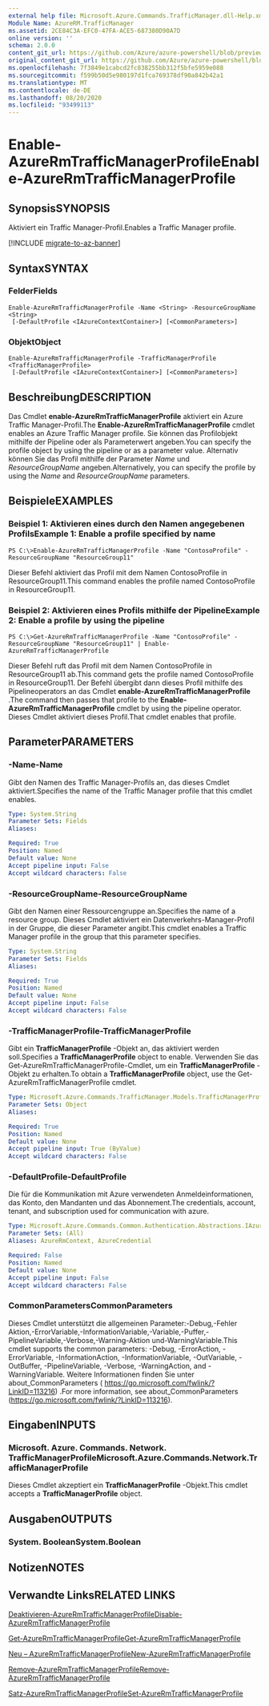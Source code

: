 ```yaml
---
external help file: Microsoft.Azure.Commands.TrafficManager.dll-Help.xml
Module Name: AzureRM.TrafficManager
ms.assetid: 2CE84C3A-EFC0-47FA-ACE5-687380D90A7D
online version: ''
schema: 2.0.0
content_git_url: https://github.com/Azure/azure-powershell/blob/preview/src/ResourceManager/TrafficManager/Commands.TrafficManager2/help/Enable-AzureRmTrafficManagerProfile.md
original_content_git_url: https://github.com/Azure/azure-powershell/blob/preview/src/ResourceManager/TrafficManager/Commands.TrafficManager2/help/Enable-AzureRmTrafficManagerProfile.md
ms.openlocfilehash: 7f3849e1cabcd2fc838255bb312f5bfe5959e088
ms.sourcegitcommit: f599b50d5e980197d1fca769378df90a842b42a1
ms.translationtype: MT
ms.contentlocale: de-DE
ms.lasthandoff: 08/20/2020
ms.locfileid: "93499113"
---
```

# <span data-ttu-id="ed55b-101">Enable-AzureRmTrafficManagerProfile</span><span class="sxs-lookup"><span data-stu-id="ed55b-101">Enable-AzureRmTrafficManagerProfile</span></span>

## <span data-ttu-id="ed55b-102">Synopsis</span><span class="sxs-lookup"><span data-stu-id="ed55b-102">SYNOPSIS</span></span>
<span data-ttu-id="ed55b-103">Aktiviert ein Traffic Manager-Profil.</span><span class="sxs-lookup"><span data-stu-id="ed55b-103">Enables a Traffic Manager profile.</span></span>

[!INCLUDE [migrate-to-az-banner](../../includes/migrate-to-az-banner.md)]

## <span data-ttu-id="ed55b-104">Syntax</span><span class="sxs-lookup"><span data-stu-id="ed55b-104">SYNTAX</span></span>

### <span data-ttu-id="ed55b-105">Felder</span><span class="sxs-lookup"><span data-stu-id="ed55b-105">Fields</span></span>
```
Enable-AzureRmTrafficManagerProfile -Name <String> -ResourceGroupName <String>
 [-DefaultProfile <IAzureContextContainer>] [<CommonParameters>]
```

### <span data-ttu-id="ed55b-106">Objekt</span><span class="sxs-lookup"><span data-stu-id="ed55b-106">Object</span></span>
```
Enable-AzureRmTrafficManagerProfile -TrafficManagerProfile <TrafficManagerProfile>
 [-DefaultProfile <IAzureContextContainer>] [<CommonParameters>]
```

## <span data-ttu-id="ed55b-107">Beschreibung</span><span class="sxs-lookup"><span data-stu-id="ed55b-107">DESCRIPTION</span></span>
<span data-ttu-id="ed55b-108">Das Cmdlet **enable-AzureRmTrafficManagerProfile** aktiviert ein Azure Traffic Manager-Profil.</span><span class="sxs-lookup"><span data-stu-id="ed55b-108">The **Enable-AzureRmTrafficManagerProfile** cmdlet enables an Azure Traffic Manager profile.</span></span>
<span data-ttu-id="ed55b-109">Sie können das Profilobjekt mithilfe der Pipeline oder als Parameterwert angeben.</span><span class="sxs-lookup"><span data-stu-id="ed55b-109">You can specify the profile object by using the pipeline or as a parameter value.</span></span>
<span data-ttu-id="ed55b-110">Alternativ können Sie das Profil mithilfe der Parameter *Name* und *ResourceGroupName* angeben.</span><span class="sxs-lookup"><span data-stu-id="ed55b-110">Alternatively, you can specify the profile by using the *Name* and *ResourceGroupName* parameters.</span></span>

## <span data-ttu-id="ed55b-111">Beispiele</span><span class="sxs-lookup"><span data-stu-id="ed55b-111">EXAMPLES</span></span>

### <span data-ttu-id="ed55b-112">Beispiel 1: Aktivieren eines durch den Namen angegebenen Profils</span><span class="sxs-lookup"><span data-stu-id="ed55b-112">Example 1: Enable a profile specified by name</span></span>
```
PS C:\>Enable-AzureRmTrafficManagerProfile -Name "ContosoProfile" -ResourceGroupName "ResourceGroup11"
```

<span data-ttu-id="ed55b-113">Dieser Befehl aktiviert das Profil mit dem Namen ContosoProfile in ResourceGroup11.</span><span class="sxs-lookup"><span data-stu-id="ed55b-113">This command enables the profile named ContosoProfile in ResourceGroup11.</span></span>

### <span data-ttu-id="ed55b-114">Beispiel 2: Aktivieren eines Profils mithilfe der Pipeline</span><span class="sxs-lookup"><span data-stu-id="ed55b-114">Example 2: Enable a profile by using the pipeline</span></span>
```
PS C:\>Get-AzureRmTrafficManagerProfile -Name "ContosoProfile" -ResourceGroupName "ResourceGroup11" | Enable-AzureRmTrafficManagerProfile
```

<span data-ttu-id="ed55b-115">Dieser Befehl ruft das Profil mit dem Namen ContosoProfile in ResourceGroup11 ab.</span><span class="sxs-lookup"><span data-stu-id="ed55b-115">This command gets the profile named ContosoProfile in ResourceGroup11.</span></span>
<span data-ttu-id="ed55b-116">Der Befehl übergibt dann dieses Profil mithilfe des Pipelineoperators an das Cmdlet **enable-AzureRmTrafficManagerProfile** .</span><span class="sxs-lookup"><span data-stu-id="ed55b-116">The command then passes that profile to the **Enable-AzureRmTrafficManagerProfile** cmdlet by using the pipeline operator.</span></span>
<span data-ttu-id="ed55b-117">Dieses Cmdlet aktiviert dieses Profil.</span><span class="sxs-lookup"><span data-stu-id="ed55b-117">That cmdlet enables that profile.</span></span>

## <span data-ttu-id="ed55b-118">Parameter</span><span class="sxs-lookup"><span data-stu-id="ed55b-118">PARAMETERS</span></span>

### <span data-ttu-id="ed55b-119">-Name</span><span class="sxs-lookup"><span data-stu-id="ed55b-119">-Name</span></span>
<span data-ttu-id="ed55b-120">Gibt den Namen des Traffic Manager-Profils an, das dieses Cmdlet aktiviert.</span><span class="sxs-lookup"><span data-stu-id="ed55b-120">Specifies the name of the Traffic Manager profile that this cmdlet enables.</span></span>

```yaml
Type: System.String
Parameter Sets: Fields
Aliases: 

Required: True
Position: Named
Default value: None
Accept pipeline input: False
Accept wildcard characters: False
```

### <span data-ttu-id="ed55b-121">-ResourceGroupName</span><span class="sxs-lookup"><span data-stu-id="ed55b-121">-ResourceGroupName</span></span>
<span data-ttu-id="ed55b-122">Gibt den Namen einer Ressourcengruppe an.</span><span class="sxs-lookup"><span data-stu-id="ed55b-122">Specifies the name of a resource group.</span></span>
<span data-ttu-id="ed55b-123">Dieses Cmdlet aktiviert ein Datenverkehrs-Manager-Profil in der Gruppe, die dieser Parameter angibt.</span><span class="sxs-lookup"><span data-stu-id="ed55b-123">This cmdlet enables a Traffic Manager profile in the group that this parameter specifies.</span></span>

```yaml
Type: System.String
Parameter Sets: Fields
Aliases: 

Required: True
Position: Named
Default value: None
Accept pipeline input: False
Accept wildcard characters: False
```

### <span data-ttu-id="ed55b-124">-TrafficManagerProfile</span><span class="sxs-lookup"><span data-stu-id="ed55b-124">-TrafficManagerProfile</span></span>
<span data-ttu-id="ed55b-125">Gibt ein **TrafficManagerProfile** -Objekt an, das aktiviert werden soll.</span><span class="sxs-lookup"><span data-stu-id="ed55b-125">Specifies a **TrafficManagerProfile** object to enable.</span></span>
<span data-ttu-id="ed55b-126">Verwenden Sie das Get-AzureRmTrafficManagerProfile-Cmdlet, um ein **TrafficManagerProfile** -Objekt zu erhalten.</span><span class="sxs-lookup"><span data-stu-id="ed55b-126">To obtain a **TrafficManagerProfile** object, use the Get-AzureRmTrafficManagerProfile cmdlet.</span></span>

```yaml
Type: Microsoft.Azure.Commands.TrafficManager.Models.TrafficManagerProfile
Parameter Sets: Object
Aliases: 

Required: True
Position: Named
Default value: None
Accept pipeline input: True (ByValue)
Accept wildcard characters: False
```

### <span data-ttu-id="ed55b-127">-DefaultProfile</span><span class="sxs-lookup"><span data-stu-id="ed55b-127">-DefaultProfile</span></span>
<span data-ttu-id="ed55b-128">Die für die Kommunikation mit Azure verwendeten Anmeldeinformationen, das Konto, den Mandanten und das Abonnement.</span><span class="sxs-lookup"><span data-stu-id="ed55b-128">The credentials, account, tenant, and subscription used for communication with azure.</span></span>

```yaml
Type: Microsoft.Azure.Commands.Common.Authentication.Abstractions.IAzureContextContainer
Parameter Sets: (All)
Aliases: AzureRmContext, AzureCredential

Required: False
Position: Named
Default value: None
Accept pipeline input: False
Accept wildcard characters: False
```

### <span data-ttu-id="ed55b-129">CommonParameters</span><span class="sxs-lookup"><span data-stu-id="ed55b-129">CommonParameters</span></span>
<span data-ttu-id="ed55b-130">Dieses Cmdlet unterstützt die allgemeinen Parameter:-Debug,-Fehler Aktion,-ErrorVariable,-InformationVariable,-Variable,-Puffer,-PipelineVariable,-Verbose,-Warning-Aktion und-WarningVariable.</span><span class="sxs-lookup"><span data-stu-id="ed55b-130">This cmdlet supports the common parameters: -Debug, -ErrorAction, -ErrorVariable, -InformationAction, -InformationVariable, -OutVariable, -OutBuffer, -PipelineVariable, -Verbose, -WarningAction, and -WarningVariable.</span></span> <span data-ttu-id="ed55b-131">Weitere Informationen finden Sie unter about_CommonParameters ( https://go.microsoft.com/fwlink/?LinkID=113216) .</span><span class="sxs-lookup"><span data-stu-id="ed55b-131">For more information, see about_CommonParameters (https://go.microsoft.com/fwlink/?LinkID=113216).</span></span>

## <span data-ttu-id="ed55b-132">Eingaben</span><span class="sxs-lookup"><span data-stu-id="ed55b-132">INPUTS</span></span>

### <span data-ttu-id="ed55b-133">Microsoft. Azure. Commands. Network. TrafficManagerProfile</span><span class="sxs-lookup"><span data-stu-id="ed55b-133">Microsoft.Azure.Commands.Network.TrafficManagerProfile</span></span>
<span data-ttu-id="ed55b-134">Dieses Cmdlet akzeptiert ein **TrafficManagerProfile** -Objekt.</span><span class="sxs-lookup"><span data-stu-id="ed55b-134">This cmdlet accepts a **TrafficManagerProfile** object.</span></span>

## <span data-ttu-id="ed55b-135">Ausgaben</span><span class="sxs-lookup"><span data-stu-id="ed55b-135">OUTPUTS</span></span>

### <span data-ttu-id="ed55b-136">System. Boolean</span><span class="sxs-lookup"><span data-stu-id="ed55b-136">System.Boolean</span></span>

## <span data-ttu-id="ed55b-137">Notizen</span><span class="sxs-lookup"><span data-stu-id="ed55b-137">NOTES</span></span>

## <span data-ttu-id="ed55b-138">Verwandte Links</span><span class="sxs-lookup"><span data-stu-id="ed55b-138">RELATED LINKS</span></span>

[<span data-ttu-id="ed55b-139">Deaktivieren-AzureRmTrafficManagerProfile</span><span class="sxs-lookup"><span data-stu-id="ed55b-139">Disable-AzureRmTrafficManagerProfile</span></span>](./Disable-AzureRmTrafficManagerProfile.md)

[<span data-ttu-id="ed55b-140">Get-AzureRmTrafficManagerProfile</span><span class="sxs-lookup"><span data-stu-id="ed55b-140">Get-AzureRmTrafficManagerProfile</span></span>](./Get-AzureRmTrafficManagerProfile.md)

[<span data-ttu-id="ed55b-141">Neu – AzureRmTrafficManagerProfile</span><span class="sxs-lookup"><span data-stu-id="ed55b-141">New-AzureRmTrafficManagerProfile</span></span>](./New-AzureRmTrafficManagerProfile.md)

[<span data-ttu-id="ed55b-142">Remove-AzureRmTrafficManagerProfile</span><span class="sxs-lookup"><span data-stu-id="ed55b-142">Remove-AzureRmTrafficManagerProfile</span></span>](./Remove-AzureRmTrafficManagerProfile.md)

[<span data-ttu-id="ed55b-143">Satz-AzureRmTrafficManagerProfile</span><span class="sxs-lookup"><span data-stu-id="ed55b-143">Set-AzureRmTrafficManagerProfile</span></span>](./Set-AzureRmTrafficManagerProfile.md)


